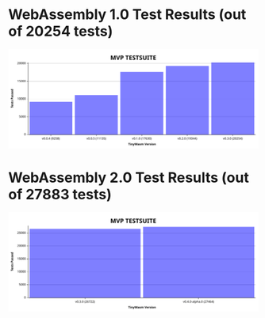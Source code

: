 # WebAssembly 1.0 Test Results (out of 20254 tests)

![](./progress-mvp.svg)

# WebAssembly 2.0 Test Results (out of 27883 tests)

![](./progress-2.0.svg)
